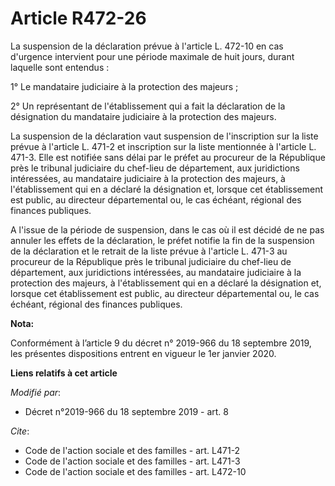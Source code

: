 # Article R472-26

La suspension de la déclaration prévue à l'article L. 472-10 en cas d'urgence intervient pour une période maximale de huit
jours, durant laquelle sont entendus : 

1° Le mandataire judiciaire à la protection des majeurs ; 

2° Un représentant de l'établissement qui a fait la déclaration de la désignation du mandataire judiciaire à la protection
des majeurs. 

La suspension de la déclaration vaut suspension de l'inscription sur la liste prévue à l'article L. 471-2 et inscription sur
la liste mentionnée à l'article L. 471-3. Elle est notifiée sans délai par le préfet au procureur de la République près le
tribunal judiciaire du chef-lieu de département, aux juridictions intéressées, au mandataire judiciaire à la protection des
majeurs, à l'établissement qui en a déclaré la désignation et, lorsque cet établissement est public, au directeur
départemental ou, le cas échéant, régional des finances publiques. 

A l'issue de la période de suspension, dans le cas où il est décidé de ne pas annuler les effets de la déclaration, le préfet
notifie la fin de la suspension de la déclaration et le retrait de la liste prévue à l'article L. 471-3 au procureur de la
République près le   tribunal judiciaire du chef-lieu de département, aux juridictions intéressées, au mandataire judiciaire
à la protection des majeurs, à l'établissement qui en a déclaré la désignation et, lorsque cet établissement est public, au
directeur départemental ou, le cas échéant, régional des finances publiques.

**Nota:**

Conformément à l’article 9 du décret n° 2019-966 du 18 septembre 2019, les présentes dispositions entrent en vigueur le 1er
janvier 2020.

**Liens relatifs à cet article**

_Modifié par_:

  - Décret n°2019-966 du 18 septembre 2019 - art. 8

_Cite_:

  - Code de l'action sociale et des familles - art. L471-2
  - Code de l'action sociale et des familles - art. L471-3
  - Code de l'action sociale et des familles - art. L472-10
